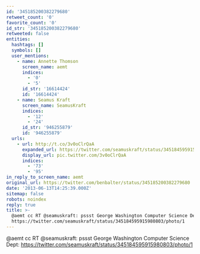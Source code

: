```yaml
---
id: '345185200382279680'
retweet_count: '0'
favorite_count: '0'
id_str: '345185200382279680'
retweeted: false
entities:
  hashtags: []
  symbols: []
  user_mentions:
    - name: Annette Thomson
      screen_name: aemt
      indices:
        - '0'
        - '5'
      id_str: '16614424'
      id: '16614424'
    - name: Seamus Kraft
      screen_name: SeamusKraft
      indices:
        - '12'
        - '24'
      id_str: '946255879'
      id: '946255879'
  urls:
    - url: http://t.co/3v0oClrQaA
      expanded_url: https://twitter.com/seamuskraft/status/345184595915980803/photo/1
      display_url: pic.twitter.com/3v0oClrQaA
      indices:
        - '73'
        - '95'
in_reply_to_screen_name: aemt
original_url: https://twitter.com/benbalter/status/345185200382279680
date: '2013-06-13T14:25:39.000Z'
sitemap: false
robots: noindex
reply: true
title: >-
  @aemt cc RT @seamuskraft: pssst George Washington Computer Science Dept:
  https://twitter.com/seamuskraft/status/345184595915980803/photo/1
---
```


@aemt cc RT @seamuskraft: pssst George Washington Computer Science Dept: https://twitter.com/seamuskraft/status/345184595915980803/photo/1